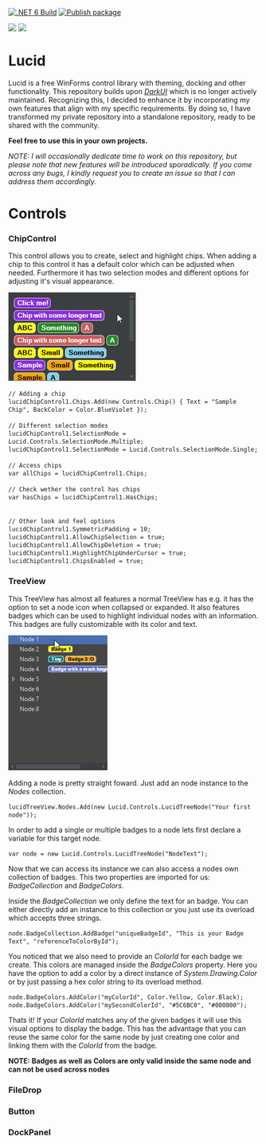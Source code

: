 [![.NET 6 Build](https://github.com/xmln17/LokConLib/actions/workflows/dotnet_6_build.yml/badge.svg)](https://github.com/xmln17/LokConLib/actions/workflows/dotnet_6_build.yml)
[![Publish package](https://github.com/xmln17/Lucid/actions/workflows/publish.yml/badge.svg?event=release)](https://github.com/xmln17/Lucid/actions/workflows/publish.yml)

[![](https://img.shields.io/nuget/dt/lucidui?color=004880&label=Downloads&logo=NuGet)](https://www.nuget.org/packages/LucidUI/)
[![](https://img.shields.io/nuget/v/lucidui?color=004880&label=Current%20Version&logo=NuGet)](https://www.nuget.org/packages/LucidUI/)

# Lucid
Lucid is a free WinForms control library with theming, docking and other functionality. This repository builds upon *[DarkUI](https://github.com/RobinPerris/DarkUI)* which is no longer actively maintained. Recognizing this, I decided to enhance it by incorporating my own features that align with my specific requirements. By doing so, I have transformed my private repository into a standalone repository, ready to be shared with the community.

**Feel free to use this in your own projects.**

*NOTE: I will occasionally dedicate time to work on this repository, but please note that new features will be introduced sporadically. If you come across any bugs, I kindly request you to create an issue so that I can address them accordingly.*

# Controls

### ChipControl

This control allows you to create, select and highlight chips. When adding a chip to this control it has a default color which can be adjusted when needed. Furthermore it has two selection modes and different options for adjusting it's visual appearance.

![ChipControl](sample/resources/ChipControl.gif)
~~~
// Adding a chip
lucidChipControl1.Chips.Add(new Controls.Chip() { Text = "Sample Chip", BackColor = Color.BlueViolet });

// Different selection modes
lucidChipControl1.SelectionMode = Lucid.Controls.SelectionMode.Multiple;
lucidChipControl1.SelectionMode = Lucid.Controls.SelectionMode.Single;

// Access chips
var allChips = lucidChipControl1.Chips; 

// Check wether the control has chips
var hasChips = lucidChipControl1.HasChips;


// Other look and feel options
lucidChipControl1.SymmetricPadding = 10;
lucidChipControl1.AllowChipSelection = true;
lucidChipControl1.AllowChipDeletion = true;
lucidChipControl1.HighlightChipUnderCursor = true;
lucidChipControl1.ChipsEnabled = true;
~~~

### TreeView

This TreeView has almost all features a normal TreeView has e.g. it has the option to set a node icon when collapsed or expanded. It also features badges which can be used to highlight individual nodes with an information. This badges are fully customizable with its color and text.

![TreeView](sample/resources/TreeView.gif)

Adding a node is pretty straight foward. Just add an node instance to the _Nodes_ collection.
~~~
lucidTreeView.Nodes.Add(new Lucid.Controls.LucidTreeNode("Your first node"));
~~~

In order to add a single or multiple badges to a node lets first declare a variable for this target node.

~~~
var node = new Lucid.Controls.LucidTreeNode("NodeText");
~~~

Now that we can access its instance we can also access a nodes own collection of badges. This two properties are imported for us: _BadgeCollection_ and _BadgeColors_.

Inside the _BadgeCollection_ we only define the text for an badge. You can either directly add an instance to this collection or you just use its overload which accepts three strings.

~~~
node.BadgeCollection.AddBadge("uniqueBadgeId", "This is your Badge Text", "referenceToColorById");
~~~

You noticed that we also need to provide an _ColorId_ for each badge we create. This colors are managed inside the _BadgeColors_ property. Here you have the option to add a color by a direct instance of _System.Drawing.Color_ or by just passing a hex color string to its overload method.

~~~
node.BadgeColors.AddColor("myColorId", Color.Yellow, Color.Black);
node.BadgeColors.AddColor("mySecondColorId", "#5C6BC0", "#000000");
~~~

Thats it! If your _ColorId_ matches any of the given badges it will use this visual options to display the badge. This has the advantage that you can reuse the same color for the same node by just creating one color and linking them with the _ColorId_ from the badge.

**NOTE: Badges as well as Colors are only valid inside the same node and can not be used across nodes**

### FileDrop

### Button

### DockPanel
